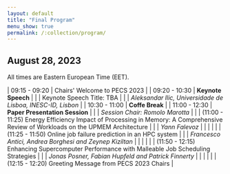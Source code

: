 ```yaml
---
layout: default
title: "Final Program"
menu_show: true
permalink: /:collection/program/
---
```





## August 28, 2023

All times are Eastern European Time (EET).

| 09:15 - 09:20 | Chairs' Welcome to PECS 2023 |
| 09:20 - 10:30 | **Keynote Speech** |
| | Keynote Speech Title: TBA  |
| | *Aleksandar Ilic, Universidade de Lisboa, INESC-ID, Lisbon* |
| 10:30 - 11:00 | **Coffe Break** |
| 11:00 - 12:30 | **Paper Presentation Session** |
| | *Session Chair: Romolo Marotta* |
| | (11:00 - 11:25) Energy Efficiency Impact of Processing in Memory: A Comprehensive Review of Workloads on the UPMEM Architecture |
| | *Yann Falevoz* |
| | |
| | (11:25 - 11:50) Online job failure prediction in an HPC system |
| | *Francesco Antici, Andrea Borghesi and Zeynep Kiziltan* |
| | |
| | (11:50 - 12:15) Enhancing Supercomputer Performance with Malleable Job Scheduling Strategies |
| | *Jonas Posner, Fabian Hupfeld and Patrick Finnerty* |
| | |
| | (12:15 - 12:20) Greeting Message from PECS 2023 Chairs |

